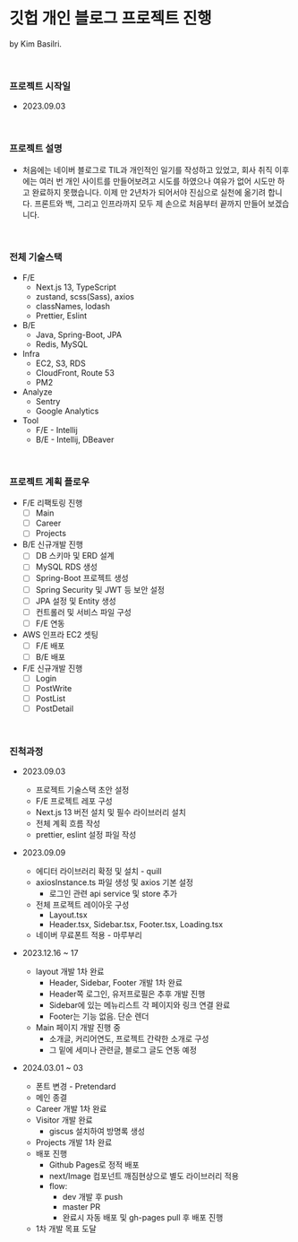 # 깃헙 개인 블로그 프로젝트 진행

by Kim Basilri.

<br/>

### 프로젝트 시작일
- 2023.09.03

<br/>

### 프로젝트 설명
- 처음에는 네이버 블로그로 TIL과 개인적인 일기를 작성하고 있었고, 회사 취직 이후에는 여러 번 개인 사이트를 만들어보려고 시도를 하였으나 여유가 없어 시도만 하고 완료하지 못했습니다. 이제 만 2년차가 되어서야 진심으로 실천에 옮기려 합니다. 프론트와 백, 그리고 인프라까지 모두 제 손으로 처음부터 끝까지 만들어 보겠습니다.

<br/>

### 전체 기술스택
- F/E
  - Next.js 13, TypeScript
  - zustand, scss(Sass), axios
  - classNames, lodash
  - Prettier, Eslint
- B/E
  - Java, Spring-Boot, JPA
  - Redis, MySQL
- Infra
  - EC2, S3, RDS
  - CloudFront, Route 53
  - PM2
- Analyze
  - Sentry
  - Google Analytics
- Tool
  - F/E - Intellij
  - B/E - Intellij, DBeaver

<br/>

### 프로젝트 계획 플로우
- F/E 리팩토링 진행
  - [ ] Main
  - [ ] Career
  - [ ] Projects
- B/E 신규개발 진행
  - [ ] DB 스키마 및 ERD 설계
  - [ ] MySQL RDS 생성
  - [ ] Spring-Boot 프로젝트 생성
  - [ ] Spring Security 및 JWT 등 보안 설정
  - [ ] JPA 설정 및 Entity 생성
  - [ ] 컨트롤러 및 서비스 파일 구성
  - [ ] F/E 연동
- AWS 인프라 EC2 셋팅
  - [ ] F/E 배포
  - [ ] B/E 배포
- F/E 신규개발 진행
  - [ ] Login
  - [ ] PostWrite
  - [ ] PostList
  - [ ] PostDetail

<br/>

### 진척과정
- 2023.09.03
  - 프로젝트 기술스택 초안 설정
  - F/E 프로젝트 레포 구성
  - Next.js 13 버전 설치 및 필수 라이브러리 설치
  - 전체 계획 흐름 작성
  - prettier, eslint 설정 파일 작성


- 2023.09.09
  - 에디터 라이브러리 확정 및 설치 - quill
  - axiosInstance.ts 파일 생성 및 axios 기본 설정
    - 로그인 관련 api service 및 store 추가
  - 전체 프로젝트 레이아웃 구성
    - Layout.tsx 
    - Header.tsx, Sidebar.tsx, Footer.tsx, Loading.tsx
  - 네이버 무료폰트 적용 - 마루부리


- 2023.12.16 ~ 17
  - layout 개발 1차 완료
    - Header, Sidebar, Footer 개발 1차 완료
    - Header쪽 로그인, 유저프로필은 추후 개발 진행
    - Sidebar에 있는 메뉴리스트 각 페이지와 링크 연결 완료
    - Footer는 기능 없음. 단순 렌더
  - Main 페이지 개발 진행 중
    - 소개글, 커리어연도, 프로젝트 간략한 소개로 구성
    - 그 밑에 세미나 관련글, 블로그 글도 연동 예정


- 2024.03.01 ~ 03
  - 폰트 변경 - Pretendard
  - 메인 종결
  - Career 개발 1차 완료
  - Visitor 개발 완료
    - giscus 설치하여 방명록 생성
  - Projects 개발 1차 완료
  - 배포 진행
    - Github Pages로 정적 배포
    - next/Image 컴포넌트 깨짐현상으로 별도 라이브러리 적용
    - flow:
      - dev 개발 후 push
      - master PR
      - 완료시 자동 배포 및 gh-pages pull 후 배포 진행
  - 1차 개발 목표 도달